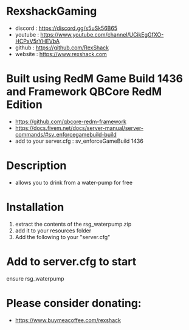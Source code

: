 # RexshackGaming
- discord : https://discord.gg/s5uSk56B65
- youtube : https://www.youtube.com/channel/UCikEgGfXO-HCPxV5rYHEVbA
- github : https://github.com/RexShack
- website : https://www.rexshack.com

# Built using RedM Game Build 1436 and Framework QBCore RedM Edition
- https://github.com/qbcore-redm-framework
- https://docs.fivem.net/docs/server-manual/server-commands/#sv_enforcegamebuild-build
- add to your server.cfg : sv_enforceGameBuild 1436

# Description
- allows you to drink from a water-pump for free

# Installation
1. extract the contents of the rsg_waterpump.zip
2. add it to your resources folder
3. Add the following to your "server.cfg"

# Add to server.cfg to start
ensure rsg_waterpump

# Please consider donating:
- https://www.buymeacoffee.com/rexshack